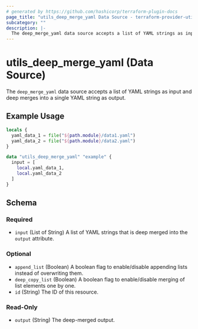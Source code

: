 ```yaml
---
# generated by https://github.com/hashicorp/terraform-plugin-docs
page_title: "utils_deep_merge_yaml Data Source - terraform-provider-utils"
subcategory: ""
description: |-
  The deep_merge_yaml data source accepts a list of YAML strings as input and deep merges into a single YAML string as output.
---
```


# utils_deep_merge_yaml (Data Source)

The `deep_merge_yaml` data source accepts a list of YAML strings as input and deep merges into a single YAML string as output.

## Example Usage

```terraform
locals {
  yaml_data_1 = file("${path.module}/data1.yaml")
  yaml_data_2 = file("${path.module}/data2.yaml")
}

data "utils_deep_merge_yaml" "example" {
  input = [
    local.yaml_data_1,
    local.yaml_data_2
  ]
}
```

<!-- schema generated by tfplugindocs -->
## Schema

### Required

- `input` (List of String) A list of YAML strings that is deep merged into the `output` attribute.

### Optional

- `append_list` (Boolean) A boolean flag to enable/disable appending lists instead of overwriting them.
- `deep_copy_list` (Boolean) A boolean flag to enable/disable merging of list elements one by one.
- `id` (String) The ID of this resource.

### Read-Only

- `output` (String) The deep-merged output.



